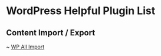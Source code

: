 # WordPress Helpful Plugin List

## Content Import / Export
~ [WP All Import](http://www.wpallimport.com/)
